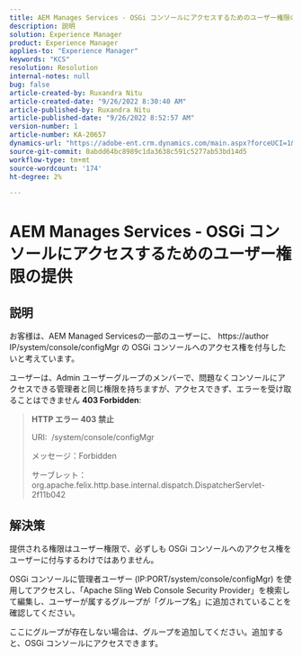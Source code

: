 ```yaml
---
title: AEM Manages Services - OSGi コンソールにアクセスするためのユーザー権限の提供
description: 説明
solution: Experience Manager
product: Experience Manager
applies-to: "Experience Manager"
keywords: "KCS"
resolution: Resolution
internal-notes: null
bug: false
article-created-by: Ruxandra Nitu
article-created-date: "9/26/2022 8:30:40 AM"
article-published-by: Ruxandra Nitu
article-published-date: "9/26/2022 8:52:57 AM"
version-number: 1
article-number: KA-20657
dynamics-url: "https://adobe-ent.crm.dynamics.com/main.aspx?forceUCI=1&pagetype=entityrecord&etn=knowledgearticle&id=0a46467f-753d-ed11-9db1-002248086a73"
source-git-commit: 0abdd64bc8989c1da3638c591c5277ab53bd14d5
workflow-type: tm+mt
source-wordcount: '174'
ht-degree: 2%

---
```


# AEM Manages Services - OSGi コンソールにアクセスするためのユーザー権限の提供

## 説明


お客様は、AEM Managed Servicesの一部のユーザーに、 https://author IP/system/console/configMgr の OSGi コンソールへのアクセス権を付与したいと考えています。

ユーザーは、Admin ユーザーグループのメンバーで、問題なくコンソールにアクセスできる管理者と同じ権限を持ちますが、アクセスできず、エラーを受け取ることはできません <b>403 Forbidden</b>:


> <b>HTTP エラー 403 禁止</b>
> 
> URI:  /system/console/configMgr
> 
> メッセージ：Forbidden
> 
> サーブレット：org.apache.felix.http.base.internal.dispatch.DispatcherServlet-2f11b042



## 解決策




提供される権限はユーザー権限で、必ずしも OSGi コンソールへのアクセス権をユーザーに付与するわけではありません。

OSGi コンソールに管理者ユーザー (IP:PORT/system/console/configMgr) を使用してアクセスし、「Apache Sling Web Console Security Provider」を検索して編集し、ユーザーが属するグループが「グループ名」に追加されていることを確認してください。

ここにグループが存在しない場合は、グループを追加してください。追加すると、OSGi コンソールにアクセスできます。




